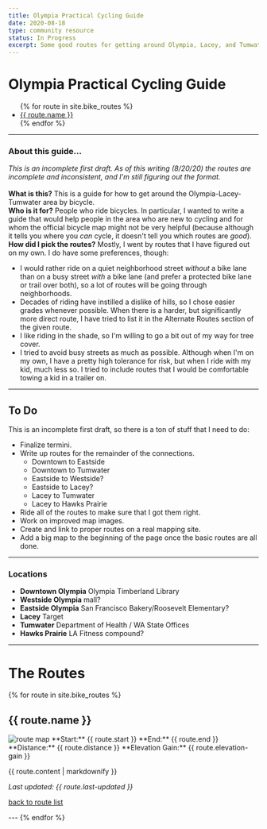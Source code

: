 ```yaml
---
title: Olympia Practical Cycling Guide
date: 2020-08-18
type: community resource
status: In Progress
excerpt: Some good routes for getting around Olympia, Lacey, and Tumwater by bicycle.
---
```

<h1 id="top">Olympia Practical Cycling Guide</h1>
<ul>
{% for route in site.bike_routes %}
  <li><a href="#{{ route.slug }}">{{ route.name }}</a></li>
{% endfor %}
</ul>

---

### About this guide...
*This is an incomplete first draft. As of this writing (8/20/20) the routes are incomplete and inconsistent, and I'm still figuring out the format.* <br /><br />
**What is this?** This is a guide for how to get around the Olympia-Lacey-Tumwater area by bicycle.<br />
**Who is it for?** People who ride bicycles. In particular, I wanted to write a guide that would help people in the area who are new to cycling and for whom the official bicycle map might not be very helpful (because although it tells you where you *can* cycle, it doesn't tell you which routes are *good*). <br />
**How did I pick the routes?** Mostly, I went by routes that I have figured out on my own. I do have some preferences, though:
* I would rather ride on a quiet neighborhood street *without* a bike lane than on a busy street *with* a bike lane (and prefer a protected bike lane or trail over both), so a lot of routes will be going through neighborhoods.
* Decades of riding have instilled a dislike of hills, so I chose easier grades whenever possible. When there is a harder, but significantly more direct route, I have tried to list it in the Alternate Routes section of the given route.
* I like riding in the shade, so I'm willing to go a bit out of my way for tree cover.
* I tried to avoid busy streets as much as possible. Although when I'm on my own, I have a pretty high tolerance for risk, but when I ride with my kid, much less so. I tried to include routes that I would be comfortable towing a kid in a trailer on.

---

## To Do
This is an incomplete first draft, so there is a ton of stuff that I need to do:
* Finalize termini.
* Write up routes for the remainder of the connections.
    * Downtown to Eastside
    * Downtown to Tumwater
    * Eastside to Westside?
    * Eastside to Lacey?
    * Lacey to Tumwater
    * Lacey to Hawks Prairie
* Ride all of the routes to make sure that I got them right.
* Work on improved map images.
* Create and link to proper routes on a real mapping site.
* Add a big map to the beginning of the page once the basic routes are all done.

---

### Locations

* **Downtown Olympia** Olympia Timberland Library
* **Westside Olympia** mall?
* **Eastside Olympia** San Francisco Bakery/Roosevelt Elementary?
* **Lacey** Target
* **Tumwater** Department of Health / WA State Offices
* **Hawks Prairie** LA Fitness compound?

---

# The Routes

{% for route in site.bike_routes %}
  <h2 id="{{ route.slug }}">{{ route.name }}</h2>
  <picture>
    <img src="/assets/{{ route.slug }}.png" alt="route map" style="max-width: 100%;">
  </picture>
  **Start:** {{ route.start }}
  **End:** {{ route.end }} <br />
  **Distance:** {{ route.distance }}
  **Elevation Gain:** {{ route.elevation-gain }}
  <p>{{ route.content | markdownify }}</p>
  <p><i>Last updated: {{ route.last-updated }}</i></p>
  <p><a href="#top">back to route list</a></p>
  ---
{% endfor %}
